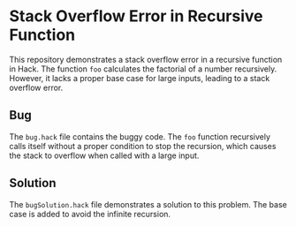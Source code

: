 # Stack Overflow Error in Recursive Function

This repository demonstrates a stack overflow error in a recursive function in Hack. The function `foo` calculates the factorial of a number recursively. However, it lacks a proper base case for large inputs, leading to a stack overflow error.

## Bug

The `bug.hack` file contains the buggy code. The `foo` function recursively calls itself without a proper condition to stop the recursion, which causes the stack to overflow when called with a large input. 

## Solution

The `bugSolution.hack` file demonstrates a solution to this problem.  The base case is added to avoid the infinite recursion.